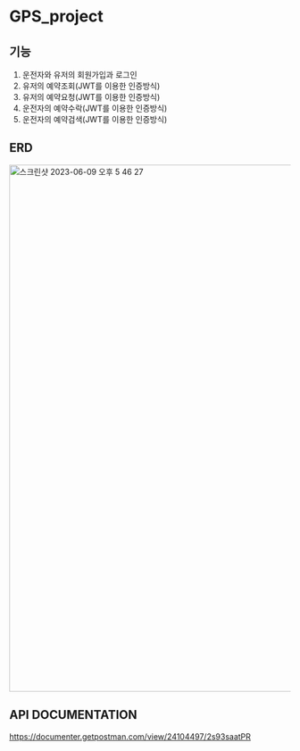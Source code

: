 # GPS_project

## 기능
1. 운전자와 유저의 회원가입과 로그인
2. 유저의 예약조회(JWT를 이용한 인증방식)
3. 유저의 예약요청(JWT를 이용한 인증방식) 
4. 운전자의 예약수락(JWT를 이용한 인증방식) 
5. 운전자의 예약검색(JWT를 이용한 인증방식)  

## ERD

<img width="944" alt="스크린샷 2023-06-09 오후 5 46 27" src="https://github.com/devdev2022/GPS_project/assets/100466989/3ddb65ce-2b9b-46b9-b44f-b0fa7b20dfdd">

## API DOCUMENTATION

https://documenter.getpostman.com/view/24104497/2s93saatPR
